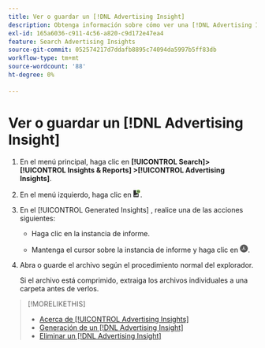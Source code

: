 ```yaml
---
title: Ver o guardar un [!DNL Advertising Insight]
description: Obtenga información sobre cómo ver una [!DNL Advertising Insight] y guárdelo en un archivo.
exl-id: 165a6036-c911-4c56-a820-c9d172e47ea4
feature: Search Advertising Insights
source-git-commit: 052574217d7ddafb8895c74094da5997b5ff83db
workflow-type: tm+mt
source-wordcount: '88'
ht-degree: 0%

---
```


# Ver o guardar un [!DNL Advertising Insight]

1. En el menú principal, haga clic en **[!UICONTROL Search]> [!UICONTROL Insights & Reports] >[!UICONTROL Advertising Insights]**.

2. En el menú izquierdo, haga clic en ![Informes](/help/search-social-commerce/assets/insight-reports.png "Informes").

3. En el [!UICONTROL Generated Insights] , realice una de las acciones siguientes:

   * Haga clic en la instancia de informe.

   * Mantenga el cursor sobre la instancia de informe y haga clic en ![Descargar](/help/search-social-commerce/assets/insight-download.png "Descargar").

4. Abra o guarde el archivo según el procedimiento normal del explorador.

   Si el archivo está comprimido, extraiga los archivos individuales a una carpeta antes de verlos.

>[!MORELIKETHIS]
>
>* [Acerca de [!UICONTROL Advertising Insights]](insight-about.md)
>* [Generación de un [!DNL Advertising Insight]](insight-generate.md)
>* [Eliminar un [!DNL Advertising Insight]](insight-delete.md)
